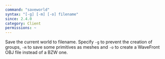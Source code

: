 ```yaml
---
command: "saveworld"
syntax: "[-g] [-m] [-o] filename"
since: 2.4.0
category: Client
permissions: ~
---
```


Save the current world to filename. Specify `-g` to prevent the creation of groups, `-m` to save some primitives as meshes and `-o` to create a WaveFront OBJ file instead of a BZW one.
